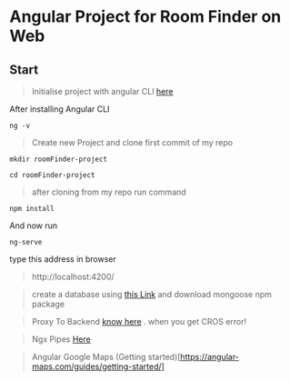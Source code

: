 # Angular Project for Room Finder on Web

## Start

> Initialise project with angular CLI [here](https://angular.io/guide/quickstart)

After installing Angular CLI

```
ng -v
```

> Create new Project and clone first commit of my repo

```
mkdir roomFinder-project
```

```
cd roomFinder-project
```

> after cloning from my repo run command

```
npm install
```
And now run

```
ng-serve
```

type this address in browser

> http://localhost:4200/

> create a database using [this Link](https://mlab.com/) and download mongoose npm package

> Proxy To Backend [know here](https://github.com/angular/angular-cli/blob/master/docs/documentation/stories/proxy.md) . when you get CROS error!

> Ngx Pipes [Here](https://github.com/danrevah/ngx-pipes)

> Angular Google Maps (Getting started)[https://angular-maps.com/guides/getting-started/]